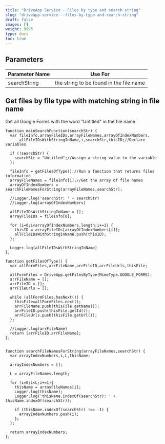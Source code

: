 ```yaml
---
title: "DriveApp Service - Files by type and search string"
slug: "driveapp-service---files-by-type-and-search-string"
draft: false
images: []
weight: 9995
type: docs
toc: true
---
```


## Parameters
| Parameter Name | Use For |
| ------ | ------ |
| searchString | the string to be found in the file name |

## Get files by file type with matching string in file name
Get all Google Forms with the word "Untitled" in the file name.

<!-- language: lang-js -->

    function mainSearchFunction(searchStr) {
      var fileInfo,arrayFileIDs,arrayFileNames,arrayOfIndexNumbers,
          allFileIDsWithStringInName,i,searchStr,thisID;//Declare variables
      
      if (!searchStr) {
        searchStr = "Untitled";//Assign a string value to the variable
      };

      fileInfo = getFilesOfType();//Run a function that returns files information
      arrayFileNames = fileInfo[1];//Get the array of file names
      arrayOfIndexNumbers = searchFileNamesForString(arrayFileNames,searchStr);

      //Logger.log('searchStr: ' + searchStr)
      //Logger.log(arrayOfIndexNumbers)
      
      allFileIDsWithStringInName = [];
      arrayFileIDs = fileInfo[0];
    
      for (i=0;i<arrayOfIndexNumbers.length;i+=1) {
        thisID = arrayFileIDs[arrayOfIndexNumbers[i]];
        allFileIDsWithStringInName.push(thisID);
      };
      
      Logger.log(allFileIDsWithStringInName)
    };

    function getFilesOfType() {
      var allFormFiles,arrFileName,arrFileID,arrFileUrls,thisFile;
      
      allFormFiles = DriveApp.getFilesByType(MimeType.GOOGLE_FORMS);
      arrFileName = [];
      arrFileID = [];
      arrFileUrls = [];
      
      while (allFormFiles.hasNext()) {
        thisFile=allFormFiles.next();
        arrFileName.push(thisFile.getName());
        arrFileID.push(thisFile.getId());
        arrFileUrls.push(thisFile.getUrl());
      };
    
      //Logger.log(arrFileName)
      return [arrFileID,arrFileName];
    };


    function searchFileNamesForString(arrayFileNames,searchStr) {
      var arrayIndexNumbers,i,L,thisName;
      
      arrayIndexNumbers = [];

      L = arrayFileNames.length;

      for (i=0;i<L;i+=1){
        thisName = arrayFileNames[i];
        Logger.log(thisName);
        Logger.log('thisName.indexOf(searchStr): ' + thisName.indexOf(searchStr));
        
        if (thisName.indexOf(searchStr) !== -1) {
          arrayIndexNumbers.push(i);
        };
      };

      return arrayIndexNumbers;
    };

